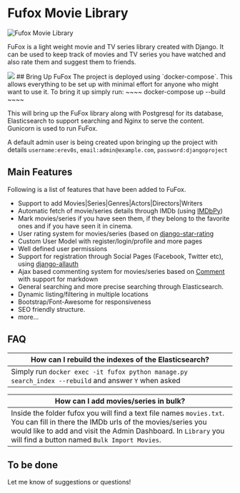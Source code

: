 # Fufox Movie Library
![Fufox Movie Library](https://i.imgur.com/qDUkNPH.png "Fufox Movie Library")

FuFox is a light weight movie and TV series library created with Django. It can be used to keep track of movies and TV series you have watched and also rate them and suggest them to friends.  
  
<img src="/fufox_preview.gif?raw=true">
## Bring Up FuFox
The project is deployed using `docker-compose`. This allows everything to be set up with minimal effort for anyone who might want to use it.
To bring it up simply run:
~~~~
docker-compose up --build
~~~~

This will bring up the FuFox library along with Postgresql for its database, Elasticsearch to support searching and Nginx to serve the content. Gunicorn is used to run FuFox.

A default admin user is being created upon bringing up the project with details
`username:erev0s`, `email:admin@example.com`, `password:djangoproject`


## Main Features
Following is a list of features that have been added to FuFox.
 - Support to add Movies|Series|Genres|Actors|Directors|Writers
 - Automatic fetch of movie/series details through IMDb (using [IMDbPy](https://github.com/alberanid/imdbpy))
 - Mark movies/series if you have seen them, if they belong to the favorite ones and if you have seen it in cinema.
 - User rating system for movies/series (based on [django-star-rating](https://github.com/wildfish/django-star-ratings)
 - Custom User Model with register/login/profile and more pages
 - Well defined user permissions
 - Support for registration through Social Pages (Facebook, Twitter etc), using [django-allauth](https://github.com/pennersr/django-allauth)
 - Ajax based commenting system for movies/series based on [Comment](https://github.com/Radi85/Comment) with support for markdown
 - General searching and more precise searching through Elasticsearch.
 - Dynamic listing/filtering in multiple locations
 - Bootstrap/Font-Awesome for responsiveness
 - SEO friendly structure.
 - more...



## FAQ
How can I rebuild the indexes of the Elasticsearch? |
--- |
Simply run `docker exec -it fufox python manage.py search_index --rebuild` and answer `Y` when asked |

How can I add movies/series in bulk? |
--- |
Inside the folder fufox you will find a text file names `movies.txt`. You can fill in there the IMDb urls of the movies/series you would like to add and visit the Admin Dashboard. In `Library` you will find a button named `Bulk Import Movies`. |


## To be done
Let me know of suggestions or questions!
